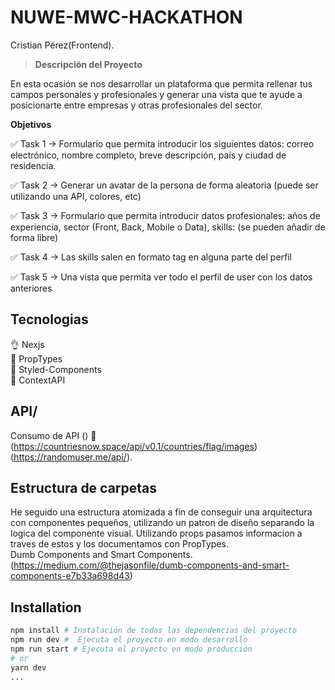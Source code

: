 
# NUWE-MWC-HACKATHON

Cristian Pérez(Frontend). 

> **Descripción del Proyecto** 

En esta ocasión se nos desarrollar un plataforma que permita rellenar tus campos personales y profesionales y generar una vista que te ayude a posicionarte entre empresas y otras profesionales del sector.

**Objetivos** 

✅ Task 1 → Formulario que permita introducir los siguientes datos: correo electrónico, nombre completo, breve descripción, país y ciudad de residencia.

✅ Task 2 → Generar un avatar de la persona de forma aleatoria (puede ser utilizando una API, colores, etc)

✅ Task 3 → Formulario que permita introducir datos profesionales: años de experiencia, sector (Front, Back, Mobile o Data), skills: (se pueden añadir de forma libre)

✅ Task 4 → Las skills salen en formato tag en alguna parte del perfil

✅ Task 5 → Una vista que permita ver todo el perfil de user con los datos anteriores



## Tecnologias
👌  Nexjs<br>
🧾  PropTypes<br>
📕  Styled-Components<br>
📎   ContextAPI


## API/

Consumo de API () 📃 
(https://countriesnow.space/api/v0.1/countries/flag/images)<br>
(https://randomuser.me/api/).



## Estructura de carpetas
He seguido una estructura atomizada a fin de conseguir una arquitectura
con componentes pequeños, utilizando un patron de diseño separando la logica del componente visual.
Utilizando props pasamos informacion a traves de estos  y los  documentamos con PropTypes.<br>
Dumb Components and Smart Components.<br> 
(https://medium.com/@thejasonfile/dumb-components-and-smart-components-e7b33a698d43)


## Installation

```bash
npm install # Instalación de todas las dependencias del proyecto
npm run dev #  Ejecuta el proyecto en modo desarrollo
npm run start # Ejecuta el proyecto en modo producción
# or
yarn dev
...
```

